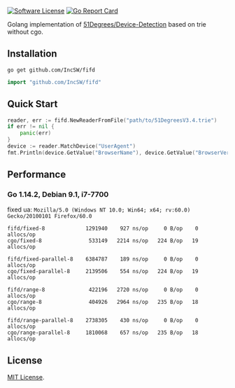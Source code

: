 [![Software License](https://img.shields.io/badge/license-MIT-brightgreen.svg?style=flat-square)](LICENSE)
[![Go Report Card](https://goreportcard.com/badge/github.com/IncSW/fifd?style=flat-square)](https://goreportcard.com/report/github.com/IncSW/fifd)

Golang implementation of [51Degrees/Device-Detection](https://github.com/51Degrees/Device-Detection) based on trie without cgo.

## Installation

`go get github.com/IncSW/fifd`

```go
import "github.com/IncSW/fifd"
```

## Quick Start

```go
reader, err := fifd.NewReaderFromFile("path/to/51DegreesV3.4.trie")
if err != nil {
	panic(err)
}
device := reader.MatchDevice("UserAgent")
fmt.Println(device.GetValue("BrowserName"), device.GetValue("BrowserVersion"))
```

## Performance

### Go 1.14.2, Debian 9.1, i7-7700

fixed ua: `Mozilla/5.0 (Windows NT 10.0; Win64; x64; rv:60.0) Gecko/20100101 Firefox/60.0`

```
fifd/fixed-8             1291940    927 ns/op     0 B/op    0 allocs/op
cgo/fixed-8               533149   2214 ns/op   224 B/op   19 allocs/op

fifd/fixed-parallel-8    6384787    189 ns/op     0 B/op    0 allocs/op
cgo/fixed-parallel-8     2139506    554 ns/op   224 B/op   19 allocs/op

fifd/range-8              422196   2720 ns/op     0 B/op    0 allocs/op
cgo/range-8               404926   2964 ns/op   235 B/op   18 allocs/op

fifd/range-parallel-8    2738305    430 ns/op     0 B/op    0 allocs/op
cgo/range-parallel-8     1810068    657 ns/op   235 B/op   18 allocs/op
```

## License

[MIT License](LICENSE).
